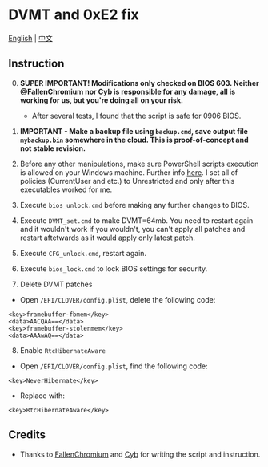# DVMT and 0xE2 fix

[English](README.md) | [中文](README_CN.md)

## Instruction

0. <b>SUPER IMPORTANT! Modifications only checked on BIOS 603. Neither @FallenChromium nor Cyb is responsible for any damage, all is working for us, but you're doing all on your risk.</b>
    - After several tests, I found that the script is safe for 0906 BIOS.

1. <b>IMPORTANT - Make a backup file using `backup.cmd`, save output file `mybackup.bin` somewhere in the cloud. This is proof-of-concept and not stable revision.</b>

2. Before any other manipulations, make sure PowerShell scripts execution is allowed on your Windows machine. Further info [here](https://docs.microsoft.com/en-us/powershell/module/microsoft.powershell.security/set-executionpolicy?view=powershell-6). I set all of policies (CurrentUser and etc.) to Unrestricted and only after this executables worked for me.

3. Execute `bios_unlock.cmd` before making any further changes to BIOS.

4. Execute `DVMT_set.cmd` to make DVMT=64mb. You need to restart again and it wouldn't work if you wouldn't, you can't apply all patches and restart aftetwards as it would apply only latest patch.

5. Execute `CFG_unlock.cmd`, restart again. 

6. Execute `bios_lock.cmd` to lock BIOS settings for security.

7. Delete DVMT patches

- Open `/EFI/CLOVER/config.plist`, delete the following code:
```
<key>framebuffer-fbmem</key>
<data>AACQAA==</data>
<key>framebuffer-stolenmem</key>
<data>AAAwAQ==</data>
```

8. Enable `RtcHibernateAware`

- Open `/EFI/CLOVER/config.plist`, find the following code:
```
<key>NeverHibernate</key>
```

- Replace with:
```
<key>RtcHibernateAware</key>
```


## Credits

- Thanks to [FallenChromium](https://github.com/FallenChromium) and [Cyb](http://4pda.ru/forum/index.php?showuser=914121) for writing the script and instruction.
